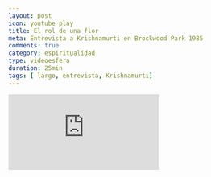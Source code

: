 ```yaml
---
layout: post
icon: youtube play
title: El rol de una flor
meta: Entrevista a Krishnamurti en Brockwood Park 1985
comments: true
category: espiritualidad
type: videoesfera
duration: 25min
tags: [ largo, entrevista, Krishnamurti]
---
```


<div class="video">
  <div class="video-wrapper">
	<iframe src="https://www.youtube.com/embed/B8__nqRj49U" frameborder="0" allowfullscreen></iframe>
  </div>
</div>

